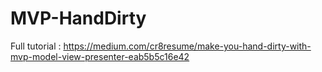 # MVP-HandDirty

Full tutorial : https://medium.com/cr8resume/make-you-hand-dirty-with-mvp-model-view-presenter-eab5b5c16e42
